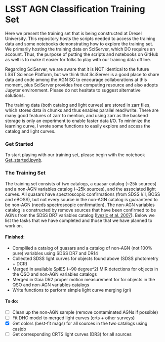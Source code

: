 # LSST AGN Classification Training Set
Here we present the training set that is being constructed at Drexel University. This repository hosts the scripts needed to access the training data and some notebooks demonstrating how to explore the training set. We primarily hosting the training data on SciServer, which DO requires an account. Thus, the purpose of putting the scripts and notebooks on GitHub as well is to make it easier for folks to play with our training data offline.

Regarding SciServer, we are aware that it is NOT identical to the future LSST Science Platform, but we think that SciServer is a good place to share data and code among the AGN SC to encourage collaborations at this moment, plus SciServer provides free computing resource and also adopts Jupyter environment. Please do not hesitate to suggest alternative solutions.

The training data (both catalog and light curves) are stored in zarr files, which stores data in chunks and thus enables parallel read/write. There are many good features of zarr to mention, and using zarr as the backend storage is only an experiment to enable faster data I/O. To minimize the learning curve, I wrote some functions to easily explore and access the catalog and light curves.

### Get Started
To start playing with our training set, please begin with the notebook [Get_started.ipynb](./Script_NBs/Get_started.ipynb).

### The Training Set
The training set consists of two catalogs, a quasar catalog (~25k sources) and a non-AGN variables catalog (~25k sources), and the associated light curves. All quasars have spectroscopic confirmations (from SDSS I/II, BOSS and eBOSS), but not every source in the non-AGN catalog is guaranteed to be non-AGN (needs spectroscopic confirmation). The non-AGN variables catalog is constructed by remove sources that have been confirmed to be AGNs from the SDSS DR7 variables catalog ([Ivezic et al. 2007](http://faculty.washington.edu/ivezic/sdss/catalogs/S82variables.html)). Below we list the tasks that we have completed and those that we have planned to work on. 



#### Finished:
- Compliled a catalog of quasars and a catalog of non-AGN (not 100% pure) variables using SDSS DR7 and DR14
- Collected SDSS light curves for objects found above (SDSS photometry + DCR)
- Merged in available SpIES (~90 degree^2) MIR detections for objects in the QSO and non-AGN variables catalogs
- Merged in Gaia DR2 proper motion measurement for for objects in the QSO and non-AGN variables catalogs
- Write functions to perform simple light curve merging (gri)

#### To do:
- [ ] Clean up the non-AGN sample (remove contaminated AGNs if possible)
- [ ] Fit DHO model to merged light curves (crts + other surveys)
- [x] Get colors (best-fit mags) for all sources in the two catalogs using casjob
- [ ] Get corresponding CRTS light curves (DR3) for all sources
